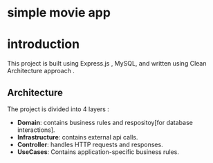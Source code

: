 # simple movie app

# introduction
This project is built using Express.js , MySQL, and written using Clean Architecture approach .

## Architecture

The project is divided into 4 layers :
- **Domain**: contains business rules and respositoy[for database interactions].
- **Infrastructure**: contains external api calls.
- **Controller**: handles HTTP requests and responses.
- **UseCases**: Contains application-specific business rules.


